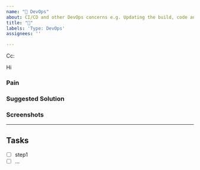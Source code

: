 ```yaml
---
name: "👷 DevOps"
about: CI/CD and other DevOps concerns e.g. Updating the build, code analysis, test, deploy, application monitoring etc.
title: "👷"
labels: 'Type: DevOps'
assignees: ''

---
```


<!-- These comments automatically delete -->

<!-- **Tip:** Delete parts that are not relevant -->

<!-- Next to Cc:, @ mention users who should be in the loop -->

Cc:

<!-- add intended user next to **Hi** -->

Hi 

### Pain
<!-- Explain the pain you are experiencing -->

### Suggested Solution
<!-- Describe the solution you'd like -->

### Screenshots
<!-- If applicable, add screenshots to help explain your problem. -->

---

## Tasks
<!-- Add GitHub tasks -->

- [ ] step1
- [ ] ...
